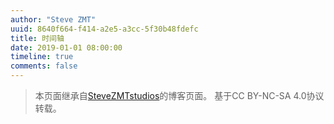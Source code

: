 ```yaml
---
author: "Steve ZMT"
uuid: 8640f664-f414-a2e5-a3cc-5f30b48fdefc
title: 时间轴
date: 2019-01-01 08:00:00
timeline: true
comments: false
---
```



>   本页面继承自[SteveZMTstudios](https://blog.stevezmt.com)的博客页面。
>   基于CC BY-NC-SA 4.0协议转载。